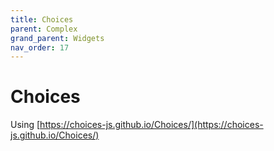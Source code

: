 ```yaml
---
title: Choices
parent: Complex
grand_parent: Widgets
nav_order: 17
---
```


# Choices

Using [https://choices-js.github.io/Choices/](https://choices-js.github.io/Choices/)
